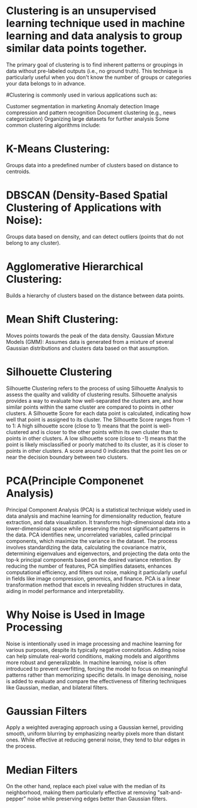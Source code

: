 # Clustering is an unsupervised learning technique used in machine learning and data analysis to group similar data points together.
The primary goal of clustering is to find inherent patterns or groupings in data without pre-labeled outputs (i.e., no ground truth). 
This technique is particularly useful when you don't know the number of groups or categories your data belongs to in advance.

#Clustering is commonly used in various applications such as:

Customer segmentation in marketing
Anomaly detection
Image compression and pattern recognition
Document clustering (e.g., news categorization)
Organizing large datasets for further analysis
Some common clustering algorithms include:

# K-Means Clustering:
Groups data into a predefined number of clusters based on distance to centroids.
# DBSCAN (Density-Based Spatial Clustering of Applications with Noise): 
Groups data based on density, and can detect outliers (points that do not belong to any cluster).
# Agglomerative Hierarchical Clustering: 
Builds a hierarchy of clusters based on the distance between data points.
# Mean Shift Clustering: 
Moves points towards the peak of the data density.
Gaussian Mixture Models (GMM): 
Assumes data is generated from a mixture of several Gaussian distributions and clusters data based on that assumption.
# Silhouette Clustering
Silhouette Clustering refers to the process of using Silhouette Analysis to assess the quality and validity of clustering results.
Silhouette analysis provides a way to evaluate how well-separated the clusters are, and how similar points within the same cluster are compared to points in other clusters.
A Silhouette Score for each data point is calculated, indicating how well that point is assigned to its cluster. The Silhouette Score ranges from -1 to 1:
A high silhouette score (close to 1) means that the point is well-clustered and is closer to the other points within its own cluster than to points in other clusters.
A low silhouette score (close to -1) means that the point is likely misclassified or poorly matched to its cluster, as it is closer to points in other clusters.
A score around 0 indicates that the point lies on or near the decision boundary between two clusters.

# PCA(Principle Componenet Analysis)
Principal Component Analysis (PCA) is a statistical technique widely used in data analysis and machine learning for dimensionality reduction, feature extraction, and data visualization. It transforms high-dimensional data into a lower-dimensional space while preserving the most significant patterns in the data. PCA identifies new, uncorrelated variables, called principal components, which maximize the variance in the dataset. The process involves standardizing the data, calculating the covariance matrix, determining eigenvalues and eigenvectors, and projecting the data onto the top-k principal components based on the desired variance retention. By reducing the number of features, PCA simplifies datasets, enhances computational efficiency, and filters out noise, making it particularly useful in fields like image compression, genomics, and finance. PCA is a linear transformation method that excels in revealing hidden structures in data, aiding in model performance and interpretability.

# Why Noise is Used in Image Processing
Noise is intentionally used in image processing and machine learning for various purposes, despite its typically negative connotation. Adding noise can help simulate real-world conditions, making models and algorithms more robust and generalizable. In machine learning, noise is often introduced to prevent overfitting, forcing the model to focus on meaningful patterns rather than memorizing specific details. In image denoising, noise is added to evaluate and compare the effectiveness of filtering techniques like Gaussian, median, and bilateral filters.

# Gaussian Filters
Apply a weighted averaging approach using a Gaussian kernel, providing smooth, uniform blurring by emphasizing nearby pixels more than distant ones. While effective at reducing general noise, they tend to blur edges in the process.
# Median Filters
On the other hand, replace each pixel value with the median of its neighborhood, making them particularly effective at removing "salt-and-pepper" noise while preserving edges better than Gaussian filters.
